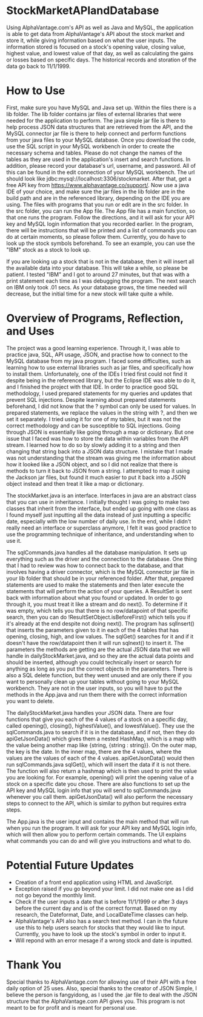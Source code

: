 # StockMarketAPIandDatabase
Using AlphaVantage.com's API as well as Java and MySQL, the application is able to get data from AlphaVantage's API about the stock market and store it, while giving information based on what the user inputs. The information stored is focused on a stock's opening value, closing value, highest value, and lowest value of that day, as well as calculating the gains or losses based on specific days. The historical records and storation of the data go back to 11/1/1999.

# How to Use
First, make sure you have MySQL and Java set up. Within the files there is a lib folder. The lib folder contains jar files of external libraries that were needed for the application to perform. The java simple jar file is there to help process JSON data structures that are retrieved from the API, and the MySQL connector jar file is there to help connect and perform functions from your java files to your MySQL database. Once you download the code, use the SQL script in your MySQL workbench in order to create the necessary schema and tables. Please do not change the names of the tables as they are used in the application's insert and search functions. In addition, please record your database's url, username, and password. All of this can be found in the edit connection of your MySQL workbench. The url should look like jdbc:mysql://localhost:3306/stockmarket. After that, get a free API key from https://www.alphavantage.co/support/. Now use a java IDE of your choice, and make sure the jar files in the lib folder are in the build path and are in the referenced library, depending on the IDE you are using. The files with programs that you run or edit are in the src folder. In the src folder, you can run the App file. The App file has a main function, so that one runs the program. Follow the directions, and it will ask for your API key and MySQL login information that you recorded earlier. In the program, there will be instructions that will be printed and a list of commands you can do at certain moments, so please follow them. Currently, you do have to look up the stock symbols beforehand. To see an example, you can use the "IBM" stock as a stock to look up.

If you are looking up a stock that is not in the database, then it will insert all the available data into your database. This will take a while, so please be patient. I tested "IBM" and I got to around 27 minutes, but that was with a print statement each time as I was debugging the program. The next search on IBM only took .01 secs. As your database grows, the time needed will decrease, but the initial time for a new stock will take quite a while.

# Overview of Programs, Reflection, and Uses
The project was a good learning experience. Through it, I was able to practice java, SQL, API usage, JSON, and practise how to connect to the MySQL database from my java program. I faced some difficulties, such as learning how to use external libraries such as jar files, and specifically how to install them. Unfortunately, one of the IDEs I tried first could not find it despite being in the referenced library, but the Eclipse IDE was able to do it, and I finished the project with that IDE. In order to practice good SQL methodology, I used prepared statements for my queries and updates that prevent SQL injections. Despite learning about prepared statements beforehand, I did not know that the ? symbol can only be used for values. In prepared statements, we replace the values in the string with ?, and then we set it separately. I tried using it for one of my tables, but it was not the correct methodology and can be susceptible to SQL injections. Going through JSON is essentially like going through a map or dictionary. But one issue that I faced was how to store the data within variables from the API stream. I learned how to do so by slowly adding it to a string and then changing that string back into a JSON data structure. I mistake that I made was not understanding that the stream was giving me the information about how it looked like a JSON object, and so I did not realize that there is methods to turn it back to JSON from a string. I attempted to map it using the Jackson jar files, but found it much easier to put it back into a JSON object instead and then treat it like a map or dictionary.

The stockMarket.java is an interface. Interfaces in java are an abstract class that you can use in inheritance. I initially thought I was going to make two classes that inherit from the interface, but ended up going with one class as I found myself just inputting all the data instead of just inputting a specific date, especially with the low number of daily use. In the end, while I didn't really need an interface or superclass anymore, I felt it was good practice to use the programming technique of inheritance, and understanding when to use it.

The sqlCommands.java handles all the database manipulation. It sets up everything such as the driver and the connection to the database. One thing that I had to review was how to connect back to the database, and that involves having a driver connector, which is the MySQL connector jar file in your lib folder that should be in your referenced folder. After that, prepared statements are used to make the statements and then later execute the statements that will perform the action of your queries. A ResultSet is sent back with information about what you found or updated. In order to go through it, you must treat it like a stream and do next(). To determine if it was empty, which tells you that there is no row/datapoint of that specific search, then you can do !ResultSetObject.isBeforeFirst() which tells you if it's already at the end despite not doing next(). The program has sqlInsert() that inserts the parameters given to it in each of the 4 tables that has opening, closing, high, and low values. The sqlGet() searches for it and if it doesn't have the row/datapoint then it will run sqlnext() to insert it. The parameters the methods are getting are the actual JSON data that we will handle in dailyStockMarket.java, and so they are the actual data points and should be inserted, although you could technically insert or search for anything as long as you put the correct objects in the parameters. There is also a SQL delete function, but they went unused and are only there if you want to personally clean up your tables without going to your MySQL workbench. They are not in the user inputs, so you will have to put the methods in the App.java and run them there with the correct information you want to delete.

The dailyStockMarket.java handles your JSON data. There are four functions that give you each of the 4 values of a stock on a specific day, called opening(), closing(), highestValue(), and lowestValue(). They use the sqlCommands.java to search if it is in the database, and if not, then they do apiGetJsonData() which gives them a nested HashMap, which is a map with the value being another map like {string, {string : string}}. On the outer map, the key is the date. In the inner map, there are the 4 values, where the values are the values of each of the 4 values. apiGetJsonData() would then run sqlCommands.java sqlGet(), which will insert the data if it is not there. The function will also return a hashmap which is then used to print the value you are looking for. For example, opening() will print the opening value of a stock on a specific date you chose. There are also functions to set up the API key and MySQL login info that you will send to sqlCommands.java whenever you call them. apiGetJsonData() will also perform the necessary steps to connect to the API, which is similar to python but requires extra steps.

The App.java is the user input and contains the main method that will run when you run the program. It will ask for your API key and MySQL login info, which will then allow you to perform certain commands. The UI explains what commands you can do and will give you instructions and what to do.

# Potential Future Updates
- Creation of a front end application using HTML and JavaScript.
- Exception raised if you go beyond your limit. I did not make one as I did not go beyond the monthly limit.
- Check if the user inputs a date that is before 11/1/1999 or after 3 days before the current day and is of the correct format. Based on my research, the Dateformat, Date, and LocalDateTime classes can help.
- AlphaVantage's API also has a search text method. I can in the future use this to help users search for stocks that they would like to input. Currently, you have to look up the stock's symbol in order to input it.
- Will repond with an error mesage if a wrong stock and date is inputted.

# Thank You
Special thanks to AlphaVantage.com for allowing use of their API with a free daily option of 25 uses. Also, special thanks to the creator of JSON Simple, I believe the person is fangyidong, as I used the .jar file to deal with the JSON structure that the AlphaVantage.com API gives you. This program is not meant to be for profit and is meant for personal use.
